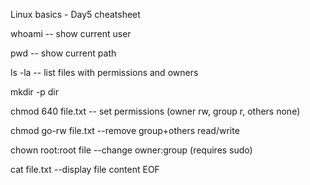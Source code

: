 Linux basics - Day5 cheatsheet

whoami       -- show current user

pwd          -- show current path

ls -la       -- list files with permissions and owners

mkdir -p dir

chmod 640 file.txt      -- set permissions (owner rw, group r, others none)

chmod go-rw file.txt    --remove group+others read/write

chown root:root file    --change owner:group (requires sudo)

cat file.txt            --display file content
EOF


